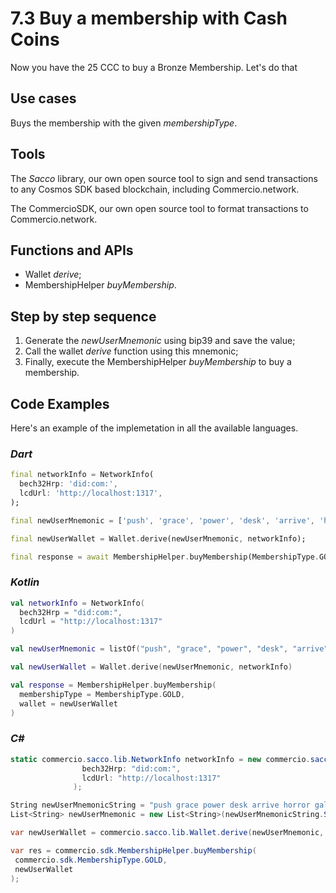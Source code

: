 # 7.3 Buy a membership with Cash Coins

Now you have the 25 CCC to buy a Bronze Membership. Let's do that 

## Use cases

Buys the membership with the given _membershipType_.

## Tools

The _Sacco_ library, our own open source tool to sign and send transactions to any Cosmos SDK based blockchain, including Commercio.network.

The CommercioSDK, our own open source tool to format transactions to Commercio.network.

## Functions and APIs

- Wallet _derive_;
- MembershipHelper _buyMembership_.

## Step by step sequence

1. Generate the _newUserMnemonic_ using bip39 and save the value;
2. Call the wallet _derive_ function using this mnemonic;
3. Finally, execute the MembershipHelper _buyMembership_ to buy a membership.
  
## Code Examples

Here's an example of the implemetation in all the available languages.

### _Dart_

```dart
final networkInfo = NetworkInfo(
  bech32Hrp: 'did:com:',
  lcdUrl: 'http://localhost:1317',
);

final newUserMnemonic = ['push', 'grace', 'power', 'desk', 'arrive', 'horror', 'gallery', 'physical', 'kingdom', 'ecology', 'fat', 'firm', 'future', 'service', 'table', 'little', 'live', 'reason', 'maximum', 'short', 'motion', 'planet', 'stage', 'second',];

final newUserWallet = Wallet.derive(newUserMnemonic, networkInfo);

final response = await MembershipHelper.buyMembership(MembershipType.GOLD, newUserWallet);
```

### _Kotlin_

```kotlin
val networkInfo = NetworkInfo(
  bech32Hrp = "did:com:",
  lcdUrl = "http://localhost:1317"
)

val newUserMnemonic = listOf("push", "grace", "power", "desk", "arrive", "horror", "gallery", "physical", "kingdom", "ecology", "fat", "firm", "future", "service", "table", "little", "live", "reason", "maximum", "short", "motion", "planet", "stage", "second")

val newUserWallet = Wallet.derive(newUserMnemonic, networkInfo)

val response = MembershipHelper.buyMembership(
  membershipType = MembershipType.GOLD,
  wallet = newUserWallet
)
```

### _C#_

```csharp
static commercio.sacco.lib.NetworkInfo networkInfo = new commercio.sacco.lib.NetworkInfo(
                bech32Hrp: "did:com:",
                lcdUrl: "http://localhost:1317"
              );

String newUserMnemonicString = "push grace power desk arrive horror gallery physical kingdom ecology fat firm future service table little live reason maximum short motion planet stage second";
List<String> newUserMnemonic = new List<String>(newUserMnemonicString.Split(" ", StringSplitOptions.RemoveEmptyEntries));

var newUserWallet = commercio.sacco.lib.Wallet.derive(newUserMnemonic, networkInfo);

var res = commercio.sdk.MembershipHelper.buyMembership(
 commercio.sdk.MembershipType.GOLD,
 newUserWallet
);
```
